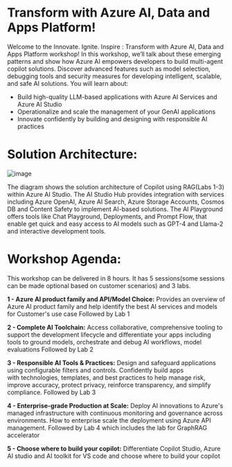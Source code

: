 # Transform with Azure AI, Data and Apps Platform!

Welcome to the Innovate. Ignite. Inspire : Transform with Azure AI, Data and Apps Platform workshop! In this workshop, we’ll talk about these emerging patterns and show how Azure AI empowers developers to build multi-agent copilot solutions. Discover advanced features such as model selection, debugging tools and security measures for developing intelligent, scalable, and safe AI solutions.
You will learn about:
- Build high-quality LLM-based applications with Azure AI Services and Azure AI Studio
- Operationalize and scale the management of your GenAI applications
- Innovate confidently by building and designing with responsible AI practices

# Solution Architecture:
![image](https://github.com/user-attachments/assets/b7aa8f76-52f4-424e-94b5-9a153726da59)

The diagram shows the solution architecture of Copilot using RAG(Labs 1-3) within Azure AI Studio. 
The AI Studio Hub provides integration with services including Azure OpenAI, Azure AI Search, Azure Storage Accounts, Cosmos DB and Content Safety to implement AI-based solutions. The AI Playground offers tools like Chat Playground, Deployments, and Prompt Flow, that enable get quick and easy access to AI models such as GPT-4 and Llama-2 and interactive development tools.

# Workshop Agenda:
This workshop can be delivered in 8 hours. It has 5 sessions(some sessions can be made optional based on customer scenarios)  and 3 labs.

**1 - Azure AI product family and API/Model Choice:**
Provides an overview of Azure AI product family and help identify the best AI services and models for Customer's use case
Followed by Lab 1

**2 - Complete AI Toolchain:**
Access collaborative, comprehensive tooling to support the development lifecycle and differentiate your apps including tools to ground models, orchestrate and debug AI workflows, model evaluations
Followed by Lab 2

**3 - Responsible AI Tools & Practices:**
Design and safeguard applications using configurable filters and controls. Confidently build apps with technologies, templates, and best practices to help manage risk, improve accuracy, protect privacy, reinforce transparency, and simplify compliance.
Followed by Lab 3

**4 - Enterprise-grade Production at Scale:**
Deploy AI innovations to Azure's managed infrastructure with continuous monitoring and governance across environments. How to enterprise scale the deployment using Azure API management. Followed by Lab 4 which includes the lab for GraphRAG accelerator

**5 - Choose where to build your copilot:**
Differentiate Copilot Studio, Azure AI studio and AI toolkit for VS code and choose where to build your copilot










